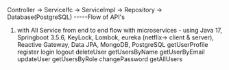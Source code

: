 Controller -> ServiceIfc -> ServiceImpl -> Repository -> Database(PostgreSQL)  -----Flow of API's
1. with All Service from end to end flow with microservices - using Java 17, Springboot 3.5.6, KeyLock, Lombok, eureka (netflix-> client & server), Reactive Gateway, Data JPA, MongoDB, PostgreSQL
   getUserProfile
   register
   login
   logout
   deleteUser
   getUsersByName
   getUserByEmail
   updateUser
   getUsersByRole
   changePassword
   getAllUsers
